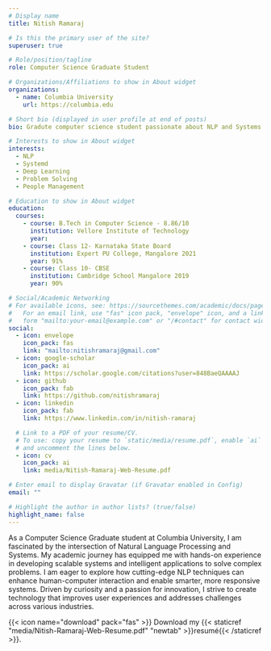 ```yaml
---
# Display name
title: Nitish Ramaraj

# Is this the primary user of the site?
superuser: true

# Role/position/tagline
role: Computer Science Graduate Student

# Organizations/Affiliations to show in About widget
organizations:
  - name: Columbia University
    url: https://columbia.edu

# Short bio (displayed in user profile at end of posts)
bio: Gradute computer science student passionate about NLP and Systems. 

# Interests to show in About widget
interests:
  - NLP
  - Systemd
  - Deep Learning
  - Problem Solving
  - People Management

# Education to show in About widget
education:
  courses:
    - course: B.Tech in Computer Science - 8.86/10
      institution: Vellore Institute of Technology
      year:
    - course: Class 12- Karnataka State Board
      institution: Expert PU College, Mangalore 2021
      year: 91%
    - course: Class 10- CBSE
      institution: Cambridge School Mangalore 2019
      year: 90%

# Social/Academic Networking
# For available icons, see: https://sourcethemes.com/academic/docs/page-builder/#icons
#   For an email link, use "fas" icon pack, "envelope" icon, and a link in the
#   form "mailto:your-email@example.com" or "/#contact" for contact widget.
social:
  - icon: envelope
    icon_pack: fas
    link: "mailto:nitishramaraj@gmail.com"
  - icon: google-scholar
    icon_pack: ai
    link: https://scholar.google.com/citations?user=848BaeQAAAAJ
  - icon: github
    icon_pack: fab
    link: https://github.com/nitishramaraj
  - icon: linkedin
    icon_pack: fab
    link: https://www.linkedin.com/in/nitish-ramaraj

  # Link to a PDF of your resume/CV.
  # To use: copy your resume to `static/media/resume.pdf`, enable `ai` icons in `params.toml`,
  # and uncomment the lines below.
  - icon: cv
    icon_pack: ai
    link: media/Nitish-Ramaraj-Web-Resume.pdf

# Enter email to display Gravatar (if Gravatar enabled in Config)
email: ""

# Highlight the author in author lists? (true/false)
highlight_name: false
---
```


As a Computer Science Graduate student at Columbia University, I am fascinated by the intersection of Natural Language Processing and Systems. My academic journey has equipped me with hands-on experience in developing scalable systems and intelligent applications to solve complex problems. I am eager to explore how cutting-edge NLP techniques can enhance human-computer interaction and enable smarter, more responsive systems. Driven by curiosity and a passion for innovation, I strive to create technology that improves user experiences and addresses challenges across various industries.

{{< icon name="download" pack="fas" >}} Download my {{< staticref "media/Nitish-Ramaraj-Web-Resume.pdf" "newtab" >}}resumé{{< /staticref >}}.

